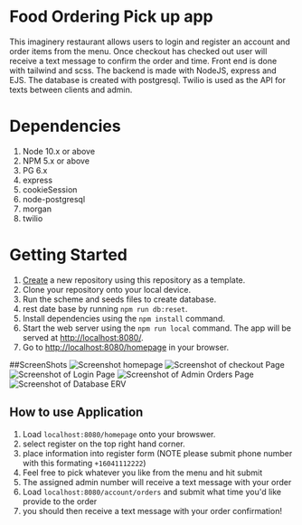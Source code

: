 # Food Ordering Pick up app

This imaginery restaurant allows users to login and register an account and order items from the menu. 
Once checkout has checked out user will receive a text message to confirm the order and time. Front end is done with tailwind  and scss. The backend is made with NodeJS, express and EJS. The database is created with postgresql. Twilio is used as the API for texts between clients and admin.

# Dependencies

1. Node 10.x or above
2. NPM 5.x or above
3. PG 6.x
4. express
5. cookieSession
6. node-postgresql
7. morgan
8. twilio

# Getting Started

1. [Create](https://github.com/Sohaib-GO/Project-02) a new repository using this repository as a template.
2. Clone your repository onto your local device.
3. Run the scheme and seeds files to create database.
3. rest date base by running `npm run db:reset`.
4. Install dependencies using the `npm install` command.
5. Start the web server using the `npm run local` command. The app will be served at <http://localhost:8080/>.
6. Go to <http://localhost:8080/homepage> in your browser.



##ScreenShots 
![Screenshot homepage](https://github.com/Sohaib-GO/Project-02/blob/master/img/home_page.png?raw=true)
![Screenshot of checkout Page](https://github.com/Sohaib-GO/Project-02/blob/master/img/checkout.png?raw=true)
![Screenshot of Login Page](https://github.com/Sohaib-GO/Project-02/blob/master/img/login.png?raw=true)
![Screenshot of Admin Orders Page](https://github.com/Sohaib-GO/Project-02/blob/master/img/admin_orders.png?raw=true)
![Screenshot of Database ERV](https://github.com/Sohaib-GO/Project-02/blob/master/img/Database-ERD.png?raw=true)

## How to use Application
1. Load `localhost:8080/homepage` onto your browswer.
2. select register on the top right hand corner.
3. place information into register form (NOTE please submit phone number with this formating `+16041112222`)
4. Feel free to pick whatever you like from the menu and hit submit 
5. The assigned admin number will receive a text message with your order
5. Load `localhost:8080/account/orders` and submit what time you'd like provide to the order
6. you should then receive a text message with your order confirmation!

